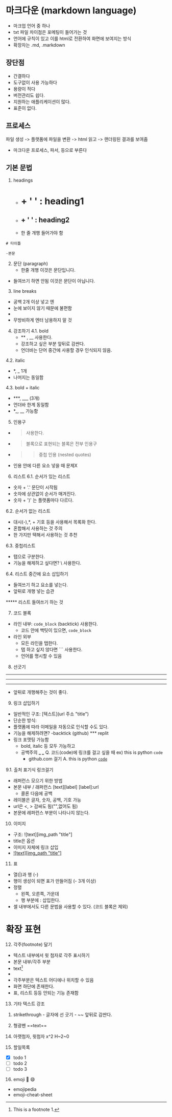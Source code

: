 # 마크다운 (markdown language)
- 마크업 언어 중 하나
- txt 파일 차이점은 포메팅이 들어가는 것
- 언어에 규칙이 있고 이를 html로 전환하여 화면에 보여지는 방식
- 확장자는 .md, .markdown

## 장단점
- 간결하다
- 도구없이 사용 가능하다
- 용량이 적다
- 버전관리도 쉽다.
- 지원하는 애플리케이션이 많다.
- 표준이 없다.

## 프로세스
파일 생성 -> 플랫폼에 파일을 변환 -> html 읽고 -> 랜더링된 결과를 보여줌
- 마크다운 프로세스, 파서, 등으로 부른다

## 기본 문법 
1. headings

   - # + ' ' : heading1
   - ## + ' ' : heading2
   - 한 줄 개행 들어가야 함
```
# 타이틀

-본문
```

2. 문단 (paragraph)
   - 한줄 개행
이것은 문단입니다.
- 들여쓰기 하면 안됨
  이것은 문단이 아닙니다.

3. line breaks
- 공백 2개 이상 넣고 엔
- 눈에 보이지 않기 때문에 불편함
- <br>
- 무방비하게 엔터 남용하지 말 것

4. 강조하기
4.1. bold
   - ** , __ 사용한다.
   - 강조하고 싶은 부분 앞뒤로 감싼다.
   - 언더바는 단어 중간에 사용할 경우 인식되지 않음.

4.2. italic
  - *, _ 1개
  - 나머지는 동일함

4.3. bold + italic
  - ***, ___ (3개)
  - 언더바 한계 동일함
  - **_, __* 가능함

5. 인용구
  - > 사용한다.
  - > 블록으로 표현되는 블록은 전부 인용구
  - >> 중첩 인용 (nested quotes)
  - 인용 안에 다른 요소 넣을 때 문제X

6. 리스트
6.1. 순서가 있는 리스트
- 숫자 + '.' 문단이 시작됨
- 숫자에 상관없이 순서가 매겨진다.
- 숫자 + ')' 는 플랫폼마다 다르다.

6.2. 순서가 없는 리스트
- 대시(-),*, + 기호 등을 사용해서 목록화 한다.
- 혼합해서 사용하는 것 주의
- 한 가지만 택해서 사용하는 것 추천

6.3. 중첩리스트
- 탭으로 구분한다.
- 기능을 해제하고 싶다면? \ 사용한다.

6.4. 리스트 중간에 요소 삽입하기
- 들여쓰기 하고 요소를 넣는다.
- 앞뒤로 개행 넣는 습관

***** 리스트 들여쓰기 하는 것

7. 코드 블록
- 라인 내부: `code_block` (backtick) 사용한다.
  - 코드 안에 백팃이 있으면, ``code_block``
- 라인 외부
  - 모든 라인을 탭한다.
  - 탭 하고 싶지 않다면 ``` 사용한다.
  - 언어를 명시할 수 있음

8. 선긋기
***
---
___

- 앞뒤로 개행해주는 것이 좋다.

9. 링크 삽입하기
- 일반적인 구조: [텍스트](url 주소 "title")
- 단순한 방식: <url>
- 플랫폼에 따라 이메일을 자동으로 인식할 수도 있다.
- 기능을 해제하려면?
  -backtick (github) *** replit
- 링크 포맷팅 가능함
  - bold, italic 등 모두 가능하고
  - 공백주의 **_ _**
  Q. 코드(code)에 링크를 걸고 싶을 때
    ex)
    this is python `code`
    - github.com 걸기
  A. this is python [`code`](www.github.com)

9.1. 출처 표기식 링크걸기
- 래퍼런스 모으기 위한 방법
- 본문 내부 / 래퍼런스
  [text][label]
  [label]:url
  - 콜론 다음에 공백
- 레이블은 글자, 숫자, 공백, 기호 가능
- url은 <, > 감싸도 됨("",없어도 됨)
- 본문에 레퍼런스 부분이 나타나지 않는다.

10. 이미지
- 구조: ![text][img_path "title"]
- title은 옵션
- 이미지 자체에 링크 삽입
- [![text][img_path "title"]](url)

11. 표
- 열(|)과 행 (-)
- 행이 생성이 되면 표가 만들어짐 (- 3개 이상)
- 정렬
  - 왼쪽, 오른쪽, 가운데
  - 행 부분에 : 삽입한다.
- 셸 내부에서도 다른 문법을 사용할 수 있다. (코드 블록은 제외)

# 확장 표현
12. 각주(footnote) 달기
- 텍스트 내부에서 윗 첨자로 각주 표시하기
- 본문 내부/각주 부분
- text[^1]
- [^1]: This is a footnote 1.
- 각주부분은 텍스트 어디에나 위치할 수 있음
- 화면 하단에 존재한다.
- 표, 리스트 등등 안되는 기능 존재함

13. 기타 텍스트 강조
  1) strikethrough
    - 글자에 선 긋기
    - ~~ 앞뒤로 감싼다.

  2) 형광펜
     ==text==

14. 아랫첨자, 윗첨자
    x^2
    H~2~0

15. 할일목록

- [X] todo 1
- [ ] todo 2
- [ ] todo 3

16. emoji
  :100:
  :smile:
- emojipedia
- emoji-cheat-sheet